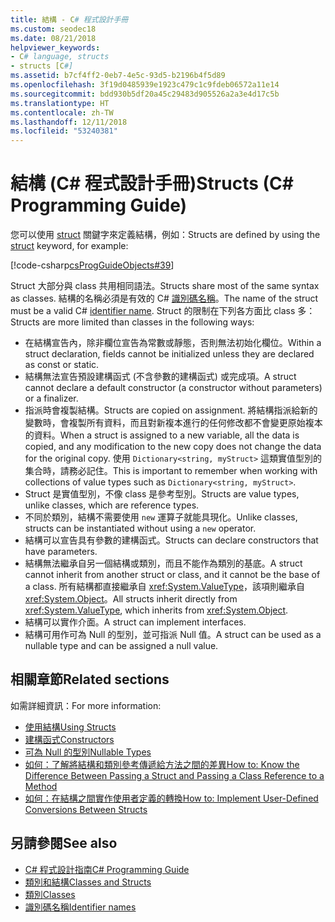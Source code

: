 ```yaml
---
title: 結構 - C# 程式設計手冊
ms.custom: seodec18
ms.date: 08/21/2018
helpviewer_keywords:
- C# language, structs
- structs [C#]
ms.assetid: b7cf4ff2-0eb7-4e5c-93d5-b2196b4f5d89
ms.openlocfilehash: 3f19d0485939e1923c479c1c9fdeb06572a11e14
ms.sourcegitcommit: bdd930b5df20a45c29483d905526a2a3e4d17c5b
ms.translationtype: HT
ms.contentlocale: zh-TW
ms.lasthandoff: 12/11/2018
ms.locfileid: "53240381"
---
```

# <a name="structs-c-programming-guide"></a><span data-ttu-id="be22e-102">結構 (C# 程式設計手冊)</span><span class="sxs-lookup"><span data-stu-id="be22e-102">Structs (C# Programming Guide)</span></span>

<span data-ttu-id="be22e-103">您可以使用 [struct](../../language-reference/keywords/struct.md) 關鍵字來定義結構，例如：</span><span class="sxs-lookup"><span data-stu-id="be22e-103">Structs are defined by using the [struct](../../language-reference/keywords/struct.md) keyword, for example:</span></span>  
  
[!code-csharp[csProgGuideObjects#39](./codesnippet/CSharp/structs_1.cs)]  
  
<span data-ttu-id="be22e-104">Struct 大部分與 class 共用相同語法。</span><span class="sxs-lookup"><span data-stu-id="be22e-104">Structs share most of the same syntax as classes.</span></span> <span data-ttu-id="be22e-105">結構的名稱必須是有效的 C# [識別碼名稱](../inside-a-program/identifier-names.md)。</span><span class="sxs-lookup"><span data-stu-id="be22e-105">The name of the struct must be a valid C# [identifier name](../inside-a-program/identifier-names.md).</span></span> <span data-ttu-id="be22e-106">Struct 的限制在下列各方面比 class 多：</span><span class="sxs-lookup"><span data-stu-id="be22e-106">Structs are more limited than classes in the following ways:</span></span>  
  
- <span data-ttu-id="be22e-107">在結構宣告內，除非欄位宣告為常數或靜態，否則無法初始化欄位。</span><span class="sxs-lookup"><span data-stu-id="be22e-107">Within a struct declaration, fields cannot be initialized unless they are declared as const or static.</span></span>  
- <span data-ttu-id="be22e-108">結構無法宣告預設建構函式 (不含參數的建構函式) 或完成項。</span><span class="sxs-lookup"><span data-stu-id="be22e-108">A struct cannot declare a default constructor (a constructor without parameters) or a finalizer.</span></span>  
- <span data-ttu-id="be22e-109">指派時會複製結構。</span><span class="sxs-lookup"><span data-stu-id="be22e-109">Structs are copied on assignment.</span></span> <span data-ttu-id="be22e-110">將結構指派給新的變數時，會複製所有資料，而且對新複本進行的任何修改都不會變更原始複本的資料。</span><span class="sxs-lookup"><span data-stu-id="be22e-110">When a struct is assigned to a new variable, all the data is copied, and any modification to the new copy does not change the data for the original copy.</span></span> <span data-ttu-id="be22e-111">使用 `Dictionary<string, myStruct>` 這類實值型別的集合時，請務必記住。</span><span class="sxs-lookup"><span data-stu-id="be22e-111">This is important to remember when working with collections of value types such as `Dictionary<string, myStruct>`.</span></span>  
- <span data-ttu-id="be22e-112">Struct 是實值型別，不像 class 是參考型別。</span><span class="sxs-lookup"><span data-stu-id="be22e-112">Structs are value types, unlike classes, which are reference types.</span></span>  
- <span data-ttu-id="be22e-113">不同於類別，結構不需要使用 `new` 運算子就能具現化。</span><span class="sxs-lookup"><span data-stu-id="be22e-113">Unlike classes, structs can be instantiated without using a `new` operator.</span></span>  
- <span data-ttu-id="be22e-114">結構可以宣告具有參數的建構函式。</span><span class="sxs-lookup"><span data-stu-id="be22e-114">Structs can declare constructors that have parameters.</span></span> 
- <span data-ttu-id="be22e-115">結構無法繼承自另一個結構或類別，而且不能作為類別的基底。</span><span class="sxs-lookup"><span data-stu-id="be22e-115">A struct cannot inherit from another struct or class, and it cannot be the base of a class.</span></span> <span data-ttu-id="be22e-116">所有結構都直接繼承自 <xref:System.ValueType>，該項則繼承自 <xref:System.Object>。</span><span class="sxs-lookup"><span data-stu-id="be22e-116">All structs inherit directly from <xref:System.ValueType>, which inherits from <xref:System.Object>.</span></span>  
- <span data-ttu-id="be22e-117">結構可以實作介面。</span><span class="sxs-lookup"><span data-stu-id="be22e-117">A struct can implement interfaces.</span></span>  
- <span data-ttu-id="be22e-118">結構可用作可為 Null 的型別，並可指派 Null 值。</span><span class="sxs-lookup"><span data-stu-id="be22e-118">A struct can be used as a nullable type and can be assigned a null value.</span></span>  
  
## <a name="related-sections"></a><span data-ttu-id="be22e-119">相關章節</span><span class="sxs-lookup"><span data-stu-id="be22e-119">Related sections</span></span>  

<span data-ttu-id="be22e-120">如需詳細資訊：</span><span class="sxs-lookup"><span data-stu-id="be22e-120">For more information:</span></span>  
  
- [<span data-ttu-id="be22e-121">使用結構</span><span class="sxs-lookup"><span data-stu-id="be22e-121">Using Structs</span></span>](using-structs.md)
- [<span data-ttu-id="be22e-122">建構函式</span><span class="sxs-lookup"><span data-stu-id="be22e-122">Constructors</span></span>](constructors.md)
- [<span data-ttu-id="be22e-123">可為 Null 的型別</span><span class="sxs-lookup"><span data-stu-id="be22e-123">Nullable Types</span></span>](../nullable-types/index.md)
- [<span data-ttu-id="be22e-124">如何：了解將結構和類別參考傳遞給方法之間的差異</span><span class="sxs-lookup"><span data-stu-id="be22e-124">How to: Know the Difference Between Passing a Struct and Passing a Class Reference to a Method</span></span>](how-to-know-the-difference-passing-a-struct-and-passing-a-class-to-a-method.md)
- [<span data-ttu-id="be22e-125">如何：在結構之間實作使用者定義的轉換</span><span class="sxs-lookup"><span data-stu-id="be22e-125">How to: Implement User-Defined Conversions Between Structs</span></span>](../statements-expressions-operators/how-to-implement-user-defined-conversions-between-structs.md)

## <a name="see-also"></a><span data-ttu-id="be22e-126">另請參閱</span><span class="sxs-lookup"><span data-stu-id="be22e-126">See also</span></span>

- [<span data-ttu-id="be22e-127">C# 程式設計指南</span><span class="sxs-lookup"><span data-stu-id="be22e-127">C# Programming Guide</span></span>](../index.md)
- [<span data-ttu-id="be22e-128">類別和結構</span><span class="sxs-lookup"><span data-stu-id="be22e-128">Classes and Structs</span></span>](index.md)
- [<span data-ttu-id="be22e-129">類別</span><span class="sxs-lookup"><span data-stu-id="be22e-129">Classes</span></span>](classes.md)
- [<span data-ttu-id="be22e-130">識別碼名稱</span><span class="sxs-lookup"><span data-stu-id="be22e-130">Identifier names</span></span>](../inside-a-program/identifier-names.md)
